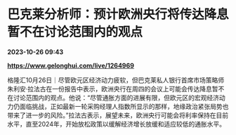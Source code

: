 # 巴克莱分析师：预计欧洲央行将传达降息暂不在讨论范围内的观点

**2023-10-26 09:43**

**https://www.gelonghui.com/live/1264969**

格隆汇10月26日｜尽管欧元区经济动力疲软，但巴克莱私人银行首席市场策略师朱利安·拉法古在一份报告中表示，欧洲央行在周四的会议上可能会传达降息暂不在讨论范围内的观点。他说：“尽管通胀方面的进展有限，但欧元区的宏观经济动力仍面临挑战，正如最新一轮采购经理人指数所显示的那样，地缘政治紧张局势也带来了进一步的风险。”拉法古表示，展望未来，欧洲央行可能会将利率保持在目前水平，直至2024年，开始放松政策以缓解经济增长放缓和适应较低的通胀水平。